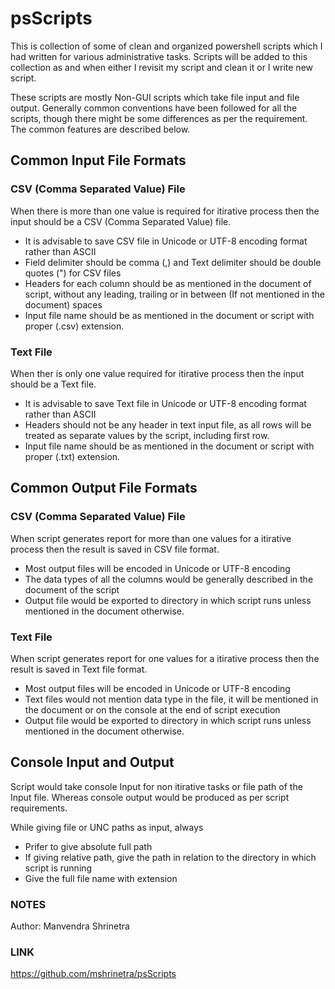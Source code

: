 psScripts
===

This is collection of some of clean and organized powershell scripts which I had written for various administrative tasks. Scripts will be added to this collection as and when either I revisit my script and clean it or I write new script.

These scripts are mostly Non-GUI scripts which take file input and file output. Generally common conventions have been followed for all the scripts, though there might be some differences as per the requirement. The common features are described below.

## Common Input File Formats

### CSV (Comma Separated Value) File

When there is more than one value is required for itirative process then the input should be a CSV (Comma Separated Value) file.

* It is advisable to save CSV file in Unicode or UTF-8 encoding format rather than ASCII
* Field delimiter should be comma (,) and Text delimiter should be double quotes (") for CSV files
* Headers for each column should be as mentioned in the document of script, without any leading, trailing or in between (If not mentioned in the document) spaces
* Input file name should be as mentioned in the document or script with proper (.csv) extension.

### Text File

When ther is only one value required for itirative process then the input should be a Text file.

* It is advisable to save Text file in Unicode or UTF-8 encoding format rather than ASCII
* Headers should not be any header in text input file, as all rows will be treated as separate values by the script, including first row.
* Input file name should be as mentioned in the document or script with proper (.txt) extension.

## Common Output File Formats

### CSV (Comma Separated Value) File

When script generates report for more than one values for a itirative process then the result is saved in CSV file format.

* Most output files will be encoded in Unicode or UTF-8 encoding
* The data types of all the columns would be generally described in the document of the script
* Output file would be exported to directory in which script runs unless mentioned in the document otherwise.

### Text File

When script generates report for one values for a itirative process then the result is saved in Text file format.

* Most output files will be encoded in Unicode or UTF-8 encoding
* Text files would not mention data type in the file, it will be mentioned in the document or on the console at the end of script execution
* Output file would be exported to directory in which script runs unless mentioned in the document otherwise.

## Console Input and Output

Script would take console Input for non itirative tasks or file path of the Input file. Whereas console output would be produced as per script requirements.

While giving file or UNC paths as input, always

* Prifer to give absolute full path
* If giving relative path, give the path in relation to the directory in which script is running
* Give the full file name with extension

### NOTES

Author: Manvendra Shrinetra

### LINK

https://github.com/mshrinetra/psScripts